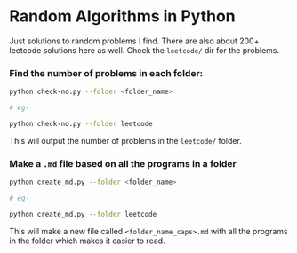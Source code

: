 # Random Algorithms in Python

Just solutions to random problems I find. There are also about 200+ leetcode solutions here as well. Check the `leetcode/` dir for the problems.


### Find the number of problems in each folder:

```bash
python check-no.py --folder <folder_name>

# eg-

python check-no.py --folder leetcode
```

This will output the number of problems in the `leetcode/` folder.


### Make a `.md` file based on all the programs in a folder

```bash
python create_md.py --folder <folder_name>

# eg-

python create_md.py --folder leetcode
```

This will make a new file called `<folder_name_caps>.md` with all the programs in the folder which makes it easier to read.
